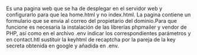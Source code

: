 Es una pagina web que se ha de desplegar en el servidor web y configurarlo para que lea home.html y no index.html.
La pagina contiene un formulario que se envia al correo del propietario del dominio.Para que funcione es necesaria la instalación de las librerías phpmailer y vendor de PHP,
así como en el archivo .env indicar los correspondientes parámetros y en contact.htl sustituir la keyhtml de recaptcha por la pareja de la key secreta obtenida en google y añadida en .env.
